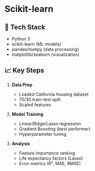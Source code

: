 # Scikit-learn
## 🔧 Tech Stack
- Python 3
- scikit-learn (ML models)
- pandas/numpy (data processing)
- matplotlib/seaborn (visualization)

## 📈 Key Steps

1. **Data Prep**
   - Loaded California housing dataset
   - 70/30 train-test split
   - Scaled features

2. **Model Training**
   - Linear/Ridge/Lasso regression
   - Gradient Boosting (best performer)
   - Hyperparameter tuning

3. **Analysis**
   - Feature importance ranking
   - Life expectancy factors (Lasso)
   - Error metrics (R², MAE, RMSE)
